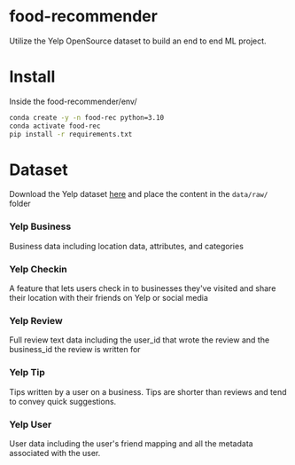 # food-recommender
Utilize the Yelp OpenSource dataset to build an end to end ML project.

# Install
Inside the food-recommender/env/
```bash
conda create -y -n food-rec python=3.10
conda activate food-rec
pip install -r requirements.txt
```

# Dataset
Download the Yelp dataset [here](https://www.yelp.com/dataset)
and place the content in the ```data/raw/``` folder

### Yelp Business
Business data including location data, attributes, and categories

### Yelp Checkin
A feature that lets users check in to businesses they've visited and share their location with their friends on Yelp or social media

### Yelp Review
Full review text data including the user_id that wrote the review and the business_id the review is written for

### Yelp Tip
Tips written by a user on a business. Tips are shorter than reviews and tend to convey quick suggestions.

### Yelp User
User data including the user's friend mapping and all the metadata associated with the user.